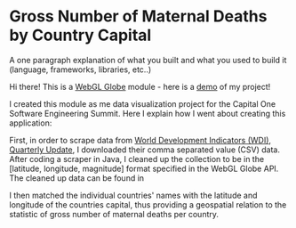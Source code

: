 # Gross Number of Maternal Deaths by Country Capital

A one paragraph explanation of what you built and what you used to build it (language, frameworks, libraries, etc..) 


Hi there! This is a [WebGL Globe](https://github.com/dataarts/webgl-globe) module - here is a [demo](http://karabeara.github.io) of my project!

I created this module as me data visualization project for the Capital One Software Engineering Summit. Here I explain how I went about creating this application:

First, in order to scrape data from [World Development Indicators (WDI), Quarterly Update](http://data.worldbank.org/data-catalog/world-development-indicators), I downloaded their comma separated value (CSV) data. After coding a scraper in Java, I cleaned up the collection to be in the [latitude, longitude, magnitude] format specified in the WebGL Globe API. The cleaned up data can be found in 

I then matched the individual countries' names with the latitude and longitude of the countries capital, thus providing a geospatial relation to the statistic of gross number of maternal deaths per country. 

